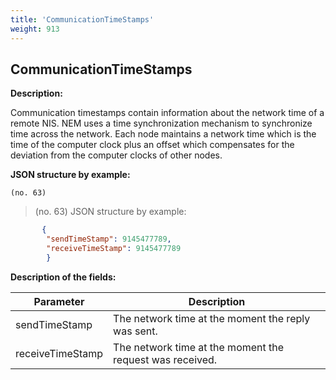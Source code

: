 ```yaml
---
title: 'CommunicationTimeStamps'
weight: 913
---
```


 
## CommunicationTimeStamps 
**Description:**
 
Communication timestamps contain information about the network time of a remote NIS. NEM uses a time synchronization mechanism to synchronize time across the network. Each node maintains a network time which is the time of the computer clock plus an offset which compensates for the deviation from the computer clocks of other nodes.

 
**JSON structure by example:**

`(no. 63) `

>    (no. 63) JSON structure by example:

 
```json
       {
        "sendTimeStamp": 9145477789,
        "receiveTimeStamp": 9145477789
        }
``` 
**Description of the fields:**
 

| Parameter | Description |
|------|------|
| sendTimeStamp | The network time at the moment the reply was sent. |
| receiveTimeStamp | The network time at the moment the request was received. |

 
